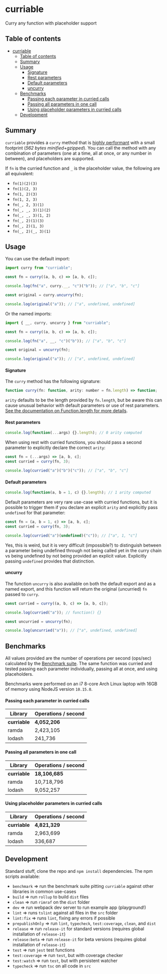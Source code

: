 # curriable

Curry any function with placeholder support

## Table of contents

- [curriable](#curriable)
  - [Table of contents](#Table-of-contents)
  - [Summary](#Summary)
  - [Usage](#Usage)
      - [Signature](#Signature)
      - [Rest parameters](#Rest-parameters)
      - [Default parameters](#Default-parameters)
      - [uncurry](#uncurry)
  - [Benchmarks](#Benchmarks)
      - [Passing each parameter in curried calls](#Passing-each-parameter-in-curried-calls)
      - [Passing all parameters in one call](#Passing-all-parameters-in-one-call)
      - [Using placeholder parameters in curried calls](#Using-placeholder-parameters-in-curried-calls)
  - [Development](#Development)

## Summary

`curriable` provides a `curry` method that is [highly performant](#benchmarks) with a small footprint (_562 bytes minified+gzipped_). You can call the method with any combination of parameters (one at a time, all at once, or any number in between), and placeholders are supported.

If `fn` is the curried function and `_` is the placeholder value, the following are all equivalent:

- `fn(1)(2)(3)`
- `fn(1)(2, 3)`
- `fn(1, 2)(3)`
- `fn(1, 2, 3)`
- `fn(_, 2, 3)(1)`
- `fn(_, _, 3)(1)(2)`
- `fn(_, _, 3)(1, 2)`
- `fn(_, 2)(1)(3)`
- `fn(_, 2)(1, 3)`
- `fn(_, 2)(_, 3)(1)`

## Usage

You can use the default import:

```javascript
import curry from "curriable";

const fn = curry((a, b, c) => [a, b, c]);

console.log(fn("a", curry.__, "c")("b")); // ["a", "b", "c"]

const original = curry.uncurry(fn);

console.log(original("a")); // ["a", undefined, undefined]
```

Or the named imports:

```javascript
import { __, curry, uncurry } from "curriable";

const fn = curry((a, b, c) => [a, b, c]);

console.log(fn("a", __, "c")("b")); // ["a", "b", "c"]

const original = uncurry(fn);

console.log(original("a")); // ["a", undefined, undefined]
```

#### Signature

The `curry` method has the following signature:

```javascript
function curry(fn: function, arity: number = fn.length) => function;
```

`arity` defaults to be the length provided by `fn.length`, but be aware this can cause unusual behavior with default parameters or use of rest parameters. [See the documentation on Function.length for more details](https://developer.mozilla.org/en-US/docs/Web/JavaScript/Reference/Global_Objects/Function/length).

#### Rest parameters

```javascript
console.log(function(...args) {}.length); // 0 arity computed
```

When using rest with curried functions, you should pass a second parameter to explicitly declare the correct `arity`:

```javascript
const fn = (...args) => [a, b, c];
const curried = curry(fn, 3);

console.log(curried("a")("b")("c")); // ["a", "b", "c"]
```

#### Default parameters

```javascript
console.log(function(a, b = 1, c) {}.length); // 1 arity computed
```

Default parameters are very rare use-case with curried functions, but it is possible to trigger them if you declare an explicit `arity` and explicitly pass `undefined` for that parameter:

```javascript
const fn = (a, b = 1, c) => [a, b, c];
const curried = curry(fn, 3);

console.log(curried("a")(undefined)("c")); // ["a", 1, "c"]
```

Yes, this is weird, but it is very difficult (impossible?) to distinguish between a parameter being undefined through not being called yet in the curry chain vs being undefined by not being provided an explicit value. Explicitly passing `undefined` provides that distinction.

#### uncurry

The function `uncurry` is also available on both the default export and as a named export, and this function will return the original (uncurried) `fn` passed to `curry`.

```javascript
const curried = curry((a, b, c) => [a, b, c]);

console.log(curried("a")); // function() {}

const uncurried = uncurry(fn);

console.log(uncurried("a")); // ["a", undefined, undefined]
```

## Benchmarks

All values provided are the number of operations per second (ops/sec) calculated by the [Benchmark suite](https://benchmarkjs.com/). The same function was curried and tested passing each parameter individually, passing all at once, and using placeholders.

Benchmarks were performed on an i7 8-core Arch Linux laptop with 16GB of memory using NodeJS version `10.15.0`.

#### Passing each parameter in curried calls

| Library       | Operations / second |
| ------------- | ------------------- |
| **curriable** | **4,052,206**       |
| ramda         | 2,423,105           |
| lodash        | 241,736             |

#### Passing all parameters in one call

| Library       | Operations / second |
| ------------- | ------------------- |
| **curriable** | **18,106,685**      |
| ramda         | 10,718,796          |
| lodash        | 9,052,257           |

#### Using placeholder parameters in curried calls

| Library       | Operations / second |
| ------------- | ------------------- |
| **curriable** | **4,821,329**       |
| ramda         | 2,963,699           |
| lodash        | 336,687             |

## Development

Standard stuff, clone the repo and `npm install` dependencies. The npm scripts available:

- `benchmark` => run the benchmark suite pitting `curriable` against other libraries in common use-cases
- `build` => run `rollup` to build `dist` files
- `clean` => run `rimraf` on the `dist` folder
- `dev` => run webpack dev server to run example app (playground!)
- `lint` => runs `tslint` against all files in the `src` folder
- `lint:fix` => runs `lint`, fixing any errors if possible
- `prepublishOnly` => run `lint`, `typecheck`, `test:coverage`, `clean`, and `dist`
- `release` => run `release-it` for standard versions (requires global installation of `release-it`)
- `release:beta` => run `release-it` for beta versions (requires global installation of `release-it`)
- `test` => run `jest` test functions
- `test:coverage` => run `test`, but with coverage checker
- `test:watch` => run `test`, but with persistent watcher
- `typecheck` => run `tsc` on all code in `src`
